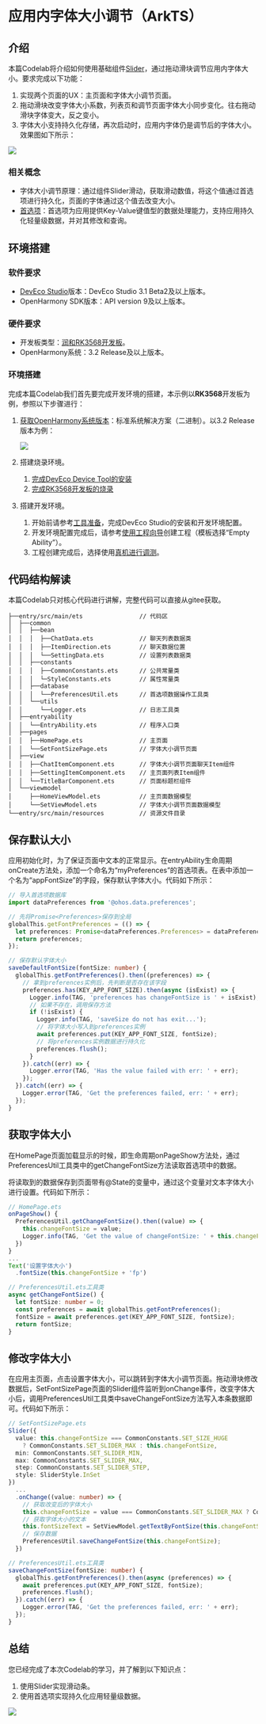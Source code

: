 # 应用内字体大小调节（ArkTS）
## 介绍

本篇Codelab将介绍如何使用基础组件[Slider](https://gitee.com/openharmony/docs/blob/master/zh-cn/application-dev/reference/arkui-ts/ts-basic-components-slider.md)，通过拖动滑块调节应用内字体大小。要求完成以下功能：

1.  实现两个页面的UX：主页面和字体大小调节页面。
2.  拖动滑块改变字体大小系数，列表页和调节页面字体大小同步变化。往右拖动滑块字体变大，反之变小。
3.  字体大小支持持久化存储，再次启动时，应用内字体仍是调节后的字体大小。效果图如下所示：

![](figures/setAppFontSize.gif)

### 相关概念

-   字体大小调节原理：通过组件Slider滑动，获取滑动数值，将这个值通过首选项进行持久化，页面的字体通过这个值去改变大小。
-   [首选项](https://gitee.com/openharmony/docs/blob/master/zh-cn/application-dev/reference/apis/js-apis-data-preferences.md)：首选项为应用提供Key-Value键值型的数据处理能力，支持应用持久化轻量级数据，并对其修改和查询。

## 环境搭建

### 软件要求

-   [DevEco Studio](https://gitee.com/openharmony/docs/blob/master/zh-cn/application-dev/quick-start/start-overview.md#%E5%B7%A5%E5%85%B7%E5%87%86%E5%A4%87)版本：DevEco Studio 3.1 Beta2及以上版本。
-   OpenHarmony SDK版本：API version 9及以上版本。

### 硬件要求

-   开发板类型：[润和RK3568开发板](https://gitee.com/openharmony/docs/blob/master/zh-cn/device-dev/quick-start/quickstart-appendix-rk3568.md)。
-   OpenHarmony系统：3.2 Release及以上版本。

### 环境搭建

完成本篇Codelab我们首先要完成开发环境的搭建，本示例以**RK3568**开发板为例，参照以下步骤进行：

1.  [获取OpenHarmony系统版本](https://gitee.com/openharmony/docs/blob/master/zh-cn/device-dev/get-code/sourcecode-acquire.md#%E8%8E%B7%E5%8F%96%E6%96%B9%E5%BC%8F3%E4%BB%8E%E9%95%9C%E5%83%8F%E7%AB%99%E7%82%B9%E8%8E%B7%E5%8F%96)：标准系统解决方案（二进制）。以3.2 Release版本为例：

    ![](figures/systemVersion.png)

2.  搭建烧录环境。
    1.  [完成DevEco Device Tool的安装](https://gitee.com/openharmony/docs/blob/master/zh-cn/device-dev/quick-start/quickstart-ide-env-win.md)
    2.  [完成RK3568开发板的烧录](https://gitee.com/openharmony/docs/blob/master/zh-cn/device-dev/quick-start/quickstart-ide-3568-burn.md)

3.  搭建开发环境。
    1.  开始前请参考[工具准备](https://gitee.com/openharmony/docs/blob/master/zh-cn/application-dev/quick-start/start-overview.md#%E5%B7%A5%E5%85%B7%E5%87%86%E5%A4%87)，完成DevEco Studio的安装和开发环境配置。
    2.  开发环境配置完成后，请参考[使用工程向导](https://gitee.com/openharmony/docs/blob/master/zh-cn/application-dev/quick-start/start-with-ets-stage.md#创建ets工程)创建工程（模板选择“Empty Ability”）。
    3.  工程创建完成后，选择使用[真机进行调测](https://gitee.com/openharmony/docs/blob/master/zh-cn/application-dev/quick-start/start-with-ets-stage.md#使用真机运行应用)。

## 代码结构解读

本篇Codelab只对核心代码进行讲解，完整代码可以直接从gitee获取。

```
├──entry/src/main/ets                // 代码区
│  ├──common
│  │  ├──bean
│  │  │  ├──ChatData.ets             // 聊天列表数据类
│  │  │  ├──ItemDirection.ets        // 聊天数据位置
│  │  │  └──SettingData.ets          // 设置列表数据类
│  │  ├──constants
│  │  │  ├──CommonConstants.ets      // 公共常量类
│  │  │  └─StyleConstants.ets        // 属性常量类
│  │  ├──database
│  │  │  └──PreferencesUtil.ets      // 首选项数据操作工具类
│  │  └──utils
│  │     └──Logger.ets               // 日志工具类
│  ├──entryability
│  │  └──EntryAbility.ets            // 程序入口类
│  ├──pages
│  │  ├──HomePage.ets                // 主页面
│  │  └──SetFontSizePage.ets         // 字体大小调节页面
│  ├──view
│  │  ├──ChatItemComponent.ets       // 字体大小调节页面聊天Item组件
│  │  ├──SettingItemComponent.ets    // 主页面列表Item组件
│  │  └──TitleBarComponent.ets       // 页面标题栏组件
│  └──viewmodel
│     ├──HomeViewModel.ets           // 主页面数据模型
│     └──SetViewModel.ets            // 字体大小调节页面数据模型
└──entry/src/main/resources          // 资源文件目录
```

## 保存默认大小

应用初始化时，为了保证页面中文本的正常显示。在entryAbility生命周期onCreate方法处，添加一个命名为“myPreferences”的首选项表。在表中添加一个名为“appFontSize”的字段，保存默认字体大小。代码如下所示：

```typescript
// 导入首选项数据库
import dataPreferences from '@ohos.data.preferences';

// 先将Promise<Preferences>保存到全局
globalThis.getFontPreferences = (() => {
  let preferences: Promise<dataPreferences.Preferences> = dataPreferences.getPreferences(context, PREFERENCES_NAME);
  return preferences;
});
```

```typescript
// 保存默认字体大小
saveDefaultFontSize(fontSize: number) {
  globalThis.getFontPreferences().then((preferences) => {
    // 拿到preferences实例后，先判断是否存在该字段
    preferences.has(KEY_APP_FONT_SIZE).then(async (isExist) => {
      Logger.info(TAG, 'preferences has changeFontSize is ' + isExist);
      // 如果不存在，调用保存方法
      if (!isExist) {
        Logger.info(TAG, 'saveSize do not has exit...');
        // 将字体大小写入到preferences实例
        await preferences.put(KEY_APP_FONT_SIZE, fontSize);
        // 将preferences实例数据进行持久化
        preferences.flush();
      }
    }).catch((err) => {
      Logger.error(TAG, 'Has the value failed with err: ' + err);
    });
  }).catch((err) => {
    Logger.error(TAG, 'Get the preferences failed, err: ' + err);
  });
}
```

## 获取字体大小

在HomePage页面加载显示的时候，即生命周期onPageShow方法处，通过PreferencesUtil工具类中的getChangeFontSize方法读取首选项中的数据。

将读取到的数据保存到页面带有@State的变量中，通过这个变量对文本字体大小进行设置。代码如下所示：

```typescript
// HomePage.ets
onPageShow() {
  PreferencesUtil.getChangeFontSize().then((value) => {
    this.changeFontSize = value;
    Logger.info(TAG, 'Get the value of changeFontSize: ' + this.changeFontSize);
  })
}
...
Text('设置字体大小')
  .fontSize(this.changeFontSize + 'fp')
```

```typescript
// PreferencesUtil.ets工具类
async getChangeFontSize() {
  let fontSize: number = 0;
  const preferences = await globalThis.getFontPreferences();
  fontSize = await preferences.get(KEY_APP_FONT_SIZE, fontSize);
  return fontSize;
}
```

## 修改字体大小

在应用主页面，点击设置字体大小，可以跳转到字体大小调节页面。拖动滑块修改数据后，SetFontSizePage页面的Slider组件监听到onChange事件，改变字体大小后，调用PreferencesUtil工具类中saveChangeFontSize方法写入本条数据即可。代码如下所示：

```typescript
// SetFontSizePage.ets
Slider({
  value: this.changeFontSize === CommonConstants.SET_SIZE_HUGE
    ? CommonConstants.SET_SLIDER_MAX : this.changeFontSize,
  min: CommonConstants.SET_SLIDER_MIN,
  max: CommonConstants.SET_SLIDER_MAX,
  step: CommonConstants.SET_SLIDER_STEP,
  style: SliderStyle.InSet
})
  ...
  .onChange((value: number) => {
    // 获取改变后的字体大小
    this.changeFontSize = value === CommonConstants.SET_SLIDER_MAX ? CommonConstants.SET_SIZE_HUGE : value;
    // 获取字体大小的文本
    this.fontSizeText = SetViewModel.getTextByFontSize(this.changeFontSize);
    // 保存数据
    PreferencesUtil.saveChangeFontSize(this.changeFontSize);
  })
```

```typescript
// PreferencesUtil.ets工具类
saveChangeFontSize(fontSize: number) {
  globalThis.getFontPreferences().then(async (preferences) => {
    await preferences.put(KEY_APP_FONT_SIZE, fontSize);
    preferences.flush();
  }).catch((err) => {
    Logger.error(TAG, 'Get the preferences failed, err: ' + err);
  });
}
```

## 总结

您已经完成了本次Codelab的学习，并了解到以下知识点：

1.  使用Slider实现滑动条。
2.  使用首选项实现持久化应用轻量级数据。

![](figures/summarize.gif)
